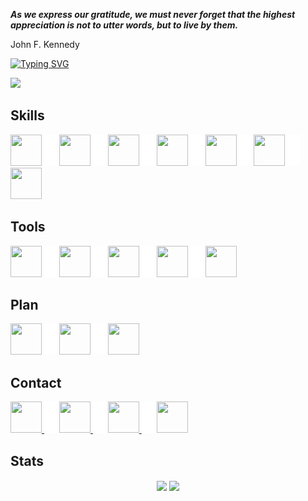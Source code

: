 _**As we express our gratitude, we must never forget that the highest appreciation is not to utter words, but to live by them.**_

John F. Kennedy

[![Typing SVG](https://readme-typing-svg.herokuapp.com?font=fira+code&color=%2300CCCC&center=true&vCenter=true&multiline=true&size=32&width=1200&height=130&lines=Hi+there+%F0%9F%91%8B;Welcome+to+my+Github+Profile;I'm+Yuran+-+a+Web+Developer)](https://git.io/typing-svg)

![](https://komarev.com/ghpvc/?username=yuran1811&style=flat-square&color=00CCCC)

## Skills

<img src="https://cdn.jsdelivr.net/gh/devicons/devicon/icons/html5/html5-original.svg" width="50" height="50"> <img src="./src/_blank.png" width="20" height="50"> <img src="https://cdn.jsdelivr.net/gh/devicons/devicon/icons/css3/css3-original.svg" width="50" height="50"> <img src="./src/_blank.png" width="20" height="50"> <img src="https://cdn.jsdelivr.net/gh/devicons/devicon/icons/sass/sass-original.svg" width="50" height="50"> <img src="./src/_blank.png" width="20" height="50"> <img src="https://cdn.jsdelivr.net/gh/devicons/devicon/icons/javascript/javascript-original.svg" width="50" height="50"> <img src="./src/_blank.png" width="20" height="50"> <img src="https://cdn.jsdelivr.net/gh/devicons/devicon/icons/nodejs/nodejs-original.svg" width="50" height="50"> <img src="./src/_blank.png" width="20" height="50"> <img src="https://cdn.jsdelivr.net/gh/devicons/devicon/icons/express/express-original.svg" width="50" height="50"/> <img src="./src/_blank.png" width="20" height="50"> <img src="https://cdn.jsdelivr.net/gh/devicons/devicon/icons/cplusplus/cplusplus-original.svg" width="50" height="50">

## Tools

<img src="https://cdn.jsdelivr.net/gh/devicons/devicon/icons/photoshop/photoshop-plain.svg" width="50" height="50"/> <img src="./src/_blank.png" width="20" height="50"> <img src="https://cdn.jsdelivr.net/gh/devicons/devicon/icons/illustrator/illustrator-plain.svg" width="50" height="50"/> <img src="./src/_blank.png" width="20" height="50"> <img src="https://cdn.jsdelivr.net/gh/devicons/devicon/icons/git/git-original.svg" width="50" height="50"/> <img src="./src/_blank.png" width="20" height="50"> <img src="https://cdn.jsdelivr.net/gh/devicons/devicon/icons/github/github-original.svg" width="50" height="50"/> <img src="./src/_blank.png" width="20" height="50"> <img src="https://cdn.jsdelivr.net/gh/devicons/devicon/icons/figma/figma-original.svg" width="50" height="50"/>

## Plan

<img src="https://cdn.jsdelivr.net/gh/devicons/devicon/icons/react/react-original.svg" width="50" height="50"/> <img src="./src/_blank.png" width="20" height="50"> <img src="https://cdn.jsdelivr.net/gh/devicons/devicon/icons/nextjs/nextjs-original.svg" width="50" height="50"/> <img src="./src/_blank.png" width="20" height="50"> <img src="https://cdn.jsdelivr.net/gh/devicons/devicon/icons/typescript/typescript-original.svg" width="50" height="50"/>

## Contact

<a href="https://github.com/yuran1811"> <img src="https://cdn.jsdelivr.net/gh/devicons/devicon/icons/github/github-original.svg" width="50" height="50"/> </a> <img src="./src/_blank.png" width="20" height="50"> <a href="https://www.facebook.com/YuranLegends/"> <img src="https://cdn.jsdelivr.net/gh/devicons/devicon/icons/facebook/facebook-original.svg" width="50" height="50"/> </a> <img src="./src/_blank.png" width="20" height="50"> <a href="https://www.instagram.com/_yuranlegends_"> <img src="https://cdn-icons-png.flaticon.com/512/174/174855.png" width="50" height="50"/> </a> <img src="./src/_blank.png" width="20" height="50"> <a href="https://www.youtube.com/channel/UCLXNBb-jZRS_3o_itGGrGRA?view_as=subscriber"> <img src="https://cdn-icons-png.flaticon.com/512/174/174883.png" width="50" height="50"/> </a>

## Stats

<div align="center">
	<img height="165" align="center" src="https://github-readme-stats.vercel.app/api/top-langs/?username=yuran1811&layout=compact&theme=noctis_minimus&langs_count=8"> <img height="165" align="center" src="https://github-readme-stats.vercel.app/api?username=yuran1811&show_icons=true&theme=noctis_minimus">
</div>
